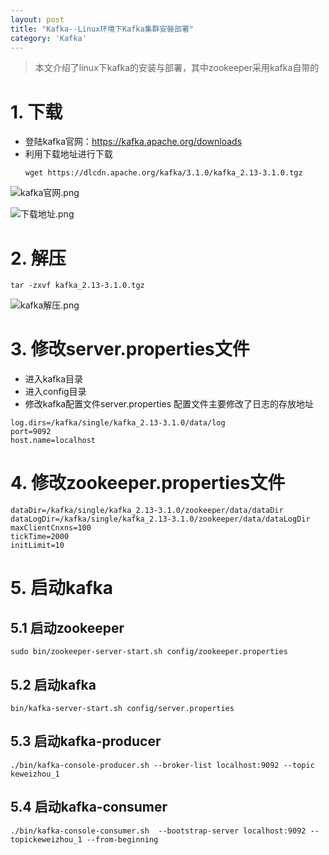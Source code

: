 ```yaml
---
layout: post
title: "Kafka--Linux环境下Kafka集群安裝部署"
category: 'Kafka'
---
```


> 本文介绍了linux下kafka的安装与部署，其中zookeeper采用kafka自带的

# 1. 下载
- 登陆kafka官网：https://kafka.apache.org/downloads
- 利用下载地址进行下载
   ```
  wget https://dlcdn.apache.org/kafka/3.1.0/kafka_2.13-3.1.0.tgz
   ```
![kafka官网.png](https://upload-images.jianshu.io/upload_images/9905084-f3c58a46367b913d.png?imageMogr2/auto-orient/strip%7CimageView2/2/w/1240)

![下载地址.png](https://upload-images.jianshu.io/upload_images/9905084-65c50ad78f49ad36.png?imageMogr2/auto-orient/strip%7CimageView2/2/w/1240)

# 2. 解压
```
tar -zxvf kafka_2.13-3.1.0.tgz
```
![kafka解压.png](https://upload-images.jianshu.io/upload_images/9905084-51e898acf1f690a5.png?imageMogr2/auto-orient/strip%7CimageView2/2/w/1240)

# 3. 修改server.properties文件
- 进入kafka目录
- 进入config目录
- 修改kafka配置文件server.properties
  配置文件主要修改了日志的存放地址
```
log.dirs=/kafka/single/kafka_2.13-3.1.0/data/log
port=9092
host.name=localhost
```

# 4. 修改zookeeper.properties文件
```
dataDir=/kafka/single/kafka_2.13-3.1.0/zookeeper/data/dataDir
dataLogDir=/kafka/single/kafka_2.13-3.1.0/zookeeper/data/dataLogDir
maxClientCnxns=100
tickTime=2000
initLimit=10
```

# 5. 启动kafka
## 5.1 启动zookeeper
```
sudo bin/zookeeper-server-start.sh config/zookeeper.properties
```

## 5.2 启动kafka
```
bin/kafka-server-start.sh config/server.properties
```

## 5.3 启动kafka-producer
```
./bin/kafka-console-producer.sh --broker-list localhost:9092 --topic keweizhou_1
```

## 5.4 启动kafka-consumer
```
./bin/kafka-console-consumer.sh  --bootstrap-server localhost:9092 --topickeweizhou_1 --from-beginning
```